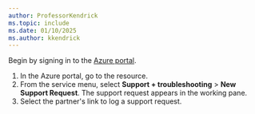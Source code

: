 ```yaml
---
author: ProfessorKendrick
ms.topic: include
ms.date: 01/10/2025
ms.author: kkendrick
---
```


Begin by signing in to the [Azure portal](https://portal.azure.com/).

1. In the Azure portal, go to the resource.
1. From the service menu, select **Support + troubleshooting** > **New Support Request**.
    The support request appears in the working pane.
1. Select the partner's link to log a support request.